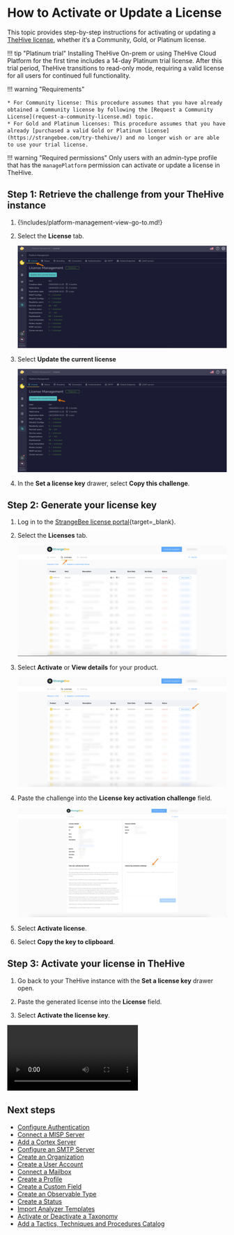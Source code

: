 # How to Activate or Update a License

This topic provides step-by-step instructions for activating or updating a [TheHive license](about-licenses.md), whether it’s a Community, Gold, or Platinum license.

!!! tip "Platinum trial"
    <!-- md:version 5.3 --> Installing TheHive On-prem or using TheHive Cloud Platform for the first time includes a 14-day Platinum trial license. After this trial period, TheHive transitions to read-only mode, requiring a valid license for all users for continued full functionality.

!!! warning "Requirements"

    * For Community license: This procedure assumes that you have already obtained a Community license by following the [Request a Community License](request-a-community-license.md) topic.
    * For Gold and Platinum licenses: This procedure assumes that you have already [purchased a valid Gold or Platinum license](https://strangebee.com/try-thehive/) and no longer wish or are able to use your trial license.

!!! warning "Required permissions"
    Only users with an admin-type profile that has the `managePlatform` permission can activate or update a license in TheHive.

## Step 1: Retrieve the challenge from your TheHive instance

1. {!includes/platform-management-view-go-to.md!}

2. Select the **License** tab.

    ![License tab](../../images/installation/license-tab.png)

3. Select **Update the current license**

    ![Update current license](../../images/installation/update-current-license.png)

4. In the **Set a license key** drawer, select **Copy this challenge**.

## Step 2: Generate your license key

1. Log in to the [StrangeBee license portal](https://portal.apps.strangebee.com/login){target=_blank}.

2. Select the **Licenses** tab.

    ![Licenses tab](../../images/installation/licenses-tab.png)

3. Select **Activate** or **View details** for your product.

    ![Activate or View details](../../images/installation/activate-view-details-license.png)

4. Paste the challenge into the **License key activation challenge** field.

    ![Paste challenge](../../images/installation/paste-challenge.png)

5. Select **Activate license**.

6. Select **Copy the key to clipboard**.

## Step 3: Activate your license in TheHive

1. Go back to your TheHive instance with the **Set a license key** drawer open.

2. Paste the generated license into the **License** field.

3. Select **Activate the license key**.

![Video activate a TheHive license](../../images/installation/activate-license.mp4)

<h2>Next steps</h2>

* [Configure Authentication](../../administration/authentication/configure-authentication.md)
* [Connect a MISP Server](../../administration/misp-integration/connect-a-misp-server.md)
* [Add a Cortex Server](../../administration/cortex/add-a-cortex-server.md)
* [Configure an SMTP Server](../../administration/smtp/configure-smtp-server.md)
* [Create an Organization](../../administration/organizations/create-an-organization.md)
* [Create a User Account](../../user-guides/organization/configure-organization/manage-user-accounts/create-a-user-account.md)
* [Connect a Mailbox](../../administration/email-intake-connector/connect-a-mailbox.md)
* [Create a Profile](../../administration/profiles/create-a-profile.md)
* [Create a Custom Field](../../administration/custom-fields/create-a-custom-field.md)
* [Create an Observable Type](../../administration/observable-types/create-an-observable-type.md)
* [Create a Status](../../administration/status/create-a-status.md)
* [Import Analyzer Templates](../../administration/analyzer-templates/import-analyzer-templates.md)
* [Activate or Deactivate a Taxonomy](../../administration/taxonomies/activate-deactivate-a-taxonomy.md)
* [Add a Tactics, Techniques and Procedures Catalog](../../administration/ttps/add-a-catalog.md)